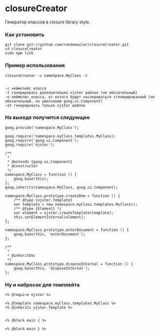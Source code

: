 closureCreator
==============

Генератор классов в closure library style.

### Как установить

    git clone git://github.com/randomailer/closureCreator.git
    cd closureCreator
    sudo npm link


### Пример использования

    closureCreator -c nameSpace.MyClass -t


    -c неймспейс класса
    -t генерировать дополнительно ojster шаблон (не обязательный)
    -e неймспес класса, от котого будет наследоваться сгенерированный (не обязательный, по умолчанию goog.ui.Component)
    -ot генерировать только ojster шаблон

### На выходе получится следующее

```
goog.provide('namespace.MyClass');

goog.require('namespace.myClass.templates.MyClass);
goog.require('goog.ui.Component');
goog.require('ojster');

/**
 *
 * @extends {goog.ui.Component}
 * @constructor
 */
namespace.MyClass = function () {
    goog.base(this);
};
goog.inherits(namespace.MyClass, goog.ui.Component);

namespace.MyClass.prototype.createDom = function () {
    /** @type {ojster.Template}
    var template = new namespace.myClass.templates.MyClass();
    /** @type {Element} */
    var element = ojster.createTemplate(template);
    this.setElementInternal(element);
};

namespace.MyClass.prototype.enterDocument = function () {
    goog.base(this, 'enterDocument');
};

/**
 *
 * @inheritDoc
 */
namespace.MyClass.prototype.disposeInternal = function () {
    goog.base(this, 'disposeInternal');
};
```

### Ну и набросок для темплейта

```
<% @require ojster %>

<% @template namespace.myClass.templates.MyClass %>
<% @inherits ojster.Template %>


<% @block main { %>

<% @block main } %>
```